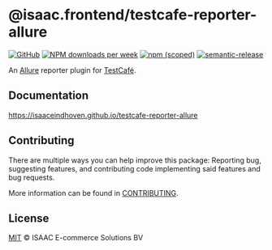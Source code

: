 # @isaac.frontend/testcafe-reporter-allure
[![GitHub](https://img.shields.io/github/license/isaaceindhoven/testcafe-reporter-allure)](https://github.com/isaaceindhoven/testcafe-reporter-allure/blob/master/LICENSE) [![NPM downloads per week](https://img.shields.io/npm/dw/@isaac.frontend/testcafe-reporter-allure)](https://www.npmjs.com/package/@isaac.frontend/testcafe-reporter-allure) [![npm (scoped)](https://img.shields.io/npm/v/@isaac.frontend/testcafe-reporter-allure)](https://www.npmjs.com/package/@isaac.frontend/testcafe-reporter-allure) [![semantic-release](https://img.shields.io/badge/%20%20%F0%9F%93%A6%F0%9F%9A%80-semantic--release-e10079.svg)](https://github.com/semantic-release/semantic-release)

An [Allure](https://allure.qatools.ru/) reporter plugin for [TestCafé](https://devexpress.github.io/testcafe/).

## Documentation

https://isaaceindhoven.github.io/testcafe-reporter-allure

## Contributing

There are multiple ways you can help improve this package: Reporting bug, suggesting features, and contributing code implementing said features and bug requests.

More information can be found in [CONTRIBUTING](https://github.com/isaaceindhoven/testcafe-reporter-allure/blob/master/CONTRIBUTING.md).

## License
[MIT](https://github.com/isaaceindhoven/testcafe-reporter-allure/blob/master/LICENSE) © ISAAC E-commerce Solutions BV

